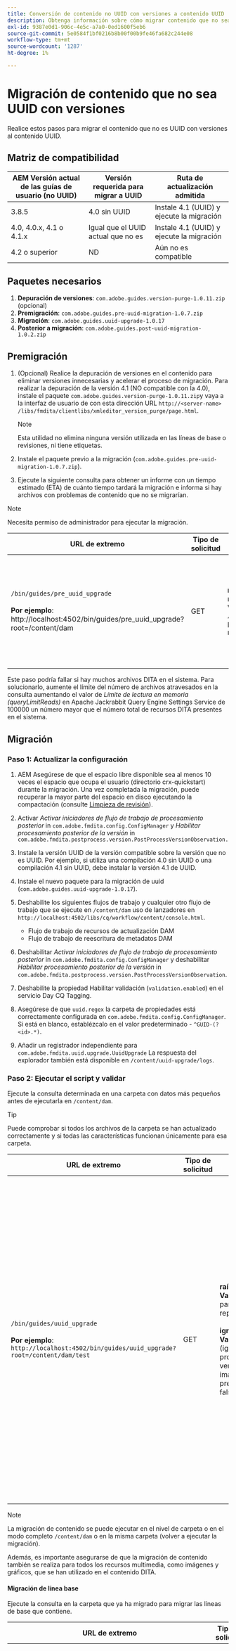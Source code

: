 ```yaml
---
title: Conversión de contenido no UUID con versiones a contenido UUID
description: Obtenga información sobre cómo migrar contenido que no sea UUID con versiones de.
exl-id: 9387e0d1-906c-4e5c-a7a0-0ed1600f5eb6
source-git-commit: 5e0584f1bf0216b8b00f00b9fe46fa682c244e08
workflow-type: tm+mt
source-wordcount: '1287'
ht-degree: 1%

---
```


# Migración de contenido que no sea UUID con versiones

Realice estos pasos para migrar el contenido que no es UUID con versiones al contenido UUID.

## Matriz de compatibilidad

| AEM Versión actual de las guías de usuario (no UUID) | Versión requerida para migrar a UUID | Ruta de actualización admitida |
|---|---|---|
| 3.8.5 | 4.0 sin UUID | Instale 4.1 (UUID) y ejecute la migración |
| 4.0, 4.0.x, 4.1 o 4.1.x | Igual que el UUID actual que no es | Instale 4.1 (UUID) y ejecute la migración |
| 4.2 o superior | ND | Aún no es compatible |

## Paquetes necesarios

1. **Depuración de versiones**: `com.adobe.guides.version-purge-1.0.11.zip` (opcional)
1. **Premigración**: `com.adobe.guides.pre-uuid-migration-1.0.7.zip`
1. **Migración**: `com.adobe.guides.uuid-upgrade-1.0.17`
1. **Posterior a migración**: `com.adobe.guides.post-uuid-migration-1.0.2.zip`


## Premigración

1. (Opcional) Realice la depuración de versiones en el contenido para eliminar versiones innecesarias y acelerar el proceso de migración. Para realizar la depuración de la versión 4.1 (NO compatible con la 4.0), instale el paquete `com.adobe.guides.version-purge-1.0.11.zip`y vaya a la interfaz de usuario de con esta dirección URL `http://<server-name> /libs/fmdita/clientlibs/xmleditor_version_purge/page.html`.

   >[!NOTE]
   >
   >Esta utilidad no elimina ninguna versión utilizada en las líneas de base o revisiones, ni tiene etiquetas.
1. Instale el paquete previo a la migración (`com.adobe.guides.pre-uuid-migration-1.0.7.zip`).

1. Ejecute la siguiente consulta para obtener un informe con un tiempo estimado (ETA) de cuánto tiempo tardará la migración e informa si hay archivos con problemas de contenido que no se migrarían.

>[!NOTE]
>
>Necesita permiso de administrador para ejecutar la migración.


| URL de extremo | Tipo de solicitud | Parámetro de consulta | Resultados esperados |
|---|---|---|---|
| `/bin/guides/pre_uuid_upgrade` <br> <br>**Por ejemplo**: http://localhost:4502/bin/guides/pre_uuid_upgrade?root=/content/dam | GET | **raíz**: carpeta raíz<br> **Valor**: `/content/dam` para todo el repositorio. | Se creará un informe previo a la migración (.csv) con la cantidad de archivos, las versiones totales y los errores. <br><br> **Salida de ejemplo**:<br>Carpeta raíz: /content/dam <br>Total de archivos: 2697 <br>Total de versiones: 10380 <br>Número de archivos con errores: 28 <br>AEM Se encontrará disponible un informe detallado a través de CRX de la en `/content/uuid-pgrade/UuidMigrationReport_1688400131039.csv` |

Este paso podría fallar si hay muchos archivos DITA en el sistema. Para solucionarlo, aumente el límite del número de archivos atravesados en la consulta aumentando el valor de *Límite de lectura en memoria (queryLimitReads)* en Apache Jackrabbit Query Engine Settings Service de 100000 un número mayor que el número total de recursos DITA presentes en el sistema.

## Migración

### Paso 1: Actualizar la configuración

1. AEM Asegúrese de que el espacio libre disponible sea al menos 10 veces el espacio que ocupa el usuario (directorio crx-quickstart) durante la migración. Una vez completada la migración, puede recuperar la mayor parte del espacio en disco ejecutando la compactación (consulte [Limpieza de revisión](https://experienceleague.adobe.com/docs/experience-manager-65/deploying/deploying/revision-cleanup.html?lang=en)).

1. Activar *Activar iniciadores de flujo de trabajo de procesamiento posterior* in `com.adobe.fmdita.config.ConfigManager` y *Habilitar procesamiento posterior de la versión* in `com.adobe.fmdita.postprocess.version.PostProcessVersionObservation.`

1. Instale la versión UUID de la versión compatible sobre la versión que no es UUID. Por ejemplo, si utiliza una compilación 4.0 sin UUID o una compilación 4.1 sin UUID, debe instalar la versión 4.1 de UUID.

1. Instale el nuevo paquete para la migración de uuid (`com.adobe.guides.uuid-upgrade-1.0.17`).

1. Deshabilite los siguientes flujos de trabajo y cualquier otro flujo de trabajo que se ejecute en `/content/dam` uso de lanzadores en `http://localhost:4502/libs/cq/workflow/content/console.html`.

   * Flujo de trabajo de recursos de actualización DAM
   * Flujo de trabajo de reescritura de metadatos DAM

1. Deshabilitar *Activar iniciadores de flujo de trabajo de procesamiento posterior* in `com.adobe.fmdita.config.ConfigManager` y deshabilitar *Habilitar procesamiento posterior de la versión* in `com.adobe.fmdita.postprocess.version.PostProcessVersionObservation`.

1. Deshabilite la propiedad Habilitar validación (`validation.enabled`) en el servicio Day CQ Tagging.

1. Asegúrese de que `uuid.regex` la carpeta de propiedades está correctamente configurada en `com.adobe.fmdita.config.ConfigManager`. Si está en blanco, establézcalo en el valor predeterminado - `^GUID-(?<id>.*)`.
1. Añadir un registrador independiente para `com.adobe.fmdita.uuid.upgrade.UuidUpgrade` La respuesta del explorador también está disponible en `/content/uuid-upgrade/logs`.

### Paso 2: Ejecutar el script y validar

Ejecute la consulta determinada en una carpeta con datos más pequeños antes de ejecutarla en `/content/dam`.

>[!TIP]
>
>Puede comprobar si todos los archivos de la carpeta se han actualizado correctamente y si todas las características funcionan únicamente para esa carpeta.

| URL de extremo | Tipo de solicitud | Parámetro de consulta | Resultados esperados |
|---|---|---|---|
| `/bin/guides/uuid_upgrade`<br><br> **Por ejemplo**: `http://localhost:4502/bin/guides/uuid_upgrade?root=/content/dam/test` | GET | **raíz**: carpeta raíz <br>**Valor**: /content/dam para todo el repositorio.<br><br>**ignoreImageVersions**<br> **Valor**: true/false (ignora el procesamiento de las versiones de la imagen. El valor predeterminado es false) | Informe de migración con Lista de archivos migrados correctamente, no se pudo actualizar, se actualizó con errores y el tiempo total empleado. <br><br> **Salida de ejemplo**: <br> [INFORMACIÓN] Error en la lista de archivos:0 <br>[INFORMACIÓN] No. de archivos actualizados correctamente: 2241 <br>[INFORMACIÓN] No. Número de archivos actualizados con errores: 28 <br>[INFORMACIÓN] No. No se pudo actualizar el número de archivos: 0 <br> [INFORMACIÓN] Tiempo total empleado: 0:37:03,131 |

>[!NOTE]
>
> La migración de contenido se puede ejecutar en el nivel de carpeta o en el modo completo `/content/dam` o en la misma carpeta (volver a ejecutar la migración).

Además, es importante asegurarse de que la migración de contenido también se realiza para todos los recursos multimedia, como imágenes y gráficos, que se han utilizado en el contenido DITA.

#### Migración de línea base

Ejecute la consulta en la carpeta que ya ha migrado para migrar las líneas de base que contiene.

| URL de extremo | Tipo de solicitud | Parámetro de consulta | Resultados esperados |
|---|---|---|---|
| `/bin/guides/baseline_uuid_upgrade`<br><br> **Por ejemplo**: ` http://localhost:4502/bin/guides/baseline_uuid_upgrade?root=/content/dam/test` | GET | **raíz**: carpeta raíz <br> **Valor**: /content/dam para todo el repositorio. <br><br> **ignoreImageVersions**<br> **Valor**: true/false <br>(Omite el procesamiento de las versiones de la imagen. El valor predeterminado es false) <br><br> **doReviews** <br> **Valor**: true/false <br> (Si las revisiones deben actualizarse o no. El valor predeterminado es false). Informe de migración con Lista de archivos migrados correctamente, no se pudo actualizar, se actualizó con errores y el tiempo total empleado. <br> <br> **Salida de ejemplo**:<br>[INFORMACIÓN] Error en la lista de archivos <br> [INFORMACIÓN] No. de archivos actualizados correctamente 2241<br> [INFORMACIÓN] No. de archivos actualizados con errores 28<br>[INFORMACIÓN] No. de archivos no se pudo actualizar 0<br>[INFORMACIÓN] Tiempo total empleado: 0:37:03,131 |


### Paso 3: Restaurar la configuración

Una vez que el servidor se haya migrado correctamente, habilite el posprocesamiento, el etiquetado y los siguientes flujos de trabajo (incluidos todos los demás flujos de trabajo que están desactivados inicialmente durante la migración) para seguir trabajando en el servidor.

* Flujo de trabajo de recursos de actualización DAM
* Flujo de trabajo de metadatos DAM

>[!NOTE]
>
>Si algunos archivos no se procesan o se dañan antes de la migración y se dañan antes de la migración y se dañan incluso después de la migración.

## Validación de migración

1. Instale el paquete de migración posterior a uuid (`com.adobe.guides.post-uuid-migration-1.0.2.zip`).

1. Ejecute la siguiente consulta para comprobar que no se han producido errores durante la migración que hayan provocado la rotura de ningún vínculo. Esta secuencia de comandos identificará si había algún vínculo que no se hubiera roto antes, pero que se haya roto ahora por algún motivo.

   | URL de extremo | Tipo de solicitud | Parámetro de consulta | Resultados esperados |
   |---|---|---|---|
   | `/bin/guides/get_broken_links` <br> <br> **Por ejemplo**:<br>`http://localhost:4502/bin/guides/get_broken_links` | GET | ND | Informe de migración con el número total de archivos que tienen UUID rotos y sus respectivas rutas de archivo. <br> <br> **Salida de ejemplo**:<br>[DEPURAR] Comprobando si todas estas GUID se utilizan en el contenido.<br>[DEPURAR] Número total de archivos que pueden tener UUID rotos: 0 <br>[DEPURAR] Rutas que potencialmente tienen UUID rotos:0 |

1. Una vez completada la migración, la mayor parte del espacio en disco se puede recuperar ejecutando compactación (consulte `https://experienceleague.adobe.com/docs/experience-manager-65/deploying/deploying/revision-cleanup.html?lang=en`).

## Migración de contenido delta

1. Para migrar el contenido delta del servidor activo (que no sea UUID) al servidor uuid actual, instale el script de premigración en el servidor que no sea UUID.

1. Ejecute la siguiente consulta en todo el conjunto de datos (o subcarpeta) para identificar y exportar todos los archivos modificados después de la marca de tiempo determinada: La marca de tiempo utiliza el formato ISO8601 para las fechas y horas ( AAAA-MM-DDTHH:mm:ss.SSSZ) y también permite representaciones parciales, como AAAA-MM-DD.

   | URL de extremo | Tipo de solicitud | Parámetro de consulta | Resultados esperados |
   |---|---|---|---|
   | `/bin/guides/data_export`<br><br>**Por ejemplo**: <br> `http://localhost:4502/bin/guides/data_export?timestamp=2023-07-11&root=/content/dam` | GET | **timestamp** <br> **Valor**: AAAA-MM-DD<br><br> **raíz**: carpeta raíz <br> **Valor**: `/content/dam` para todo el repositorio. | Se crea un archivo zip con contenido delta en /var/xml/exports. <br> <br>**Muestra**: dataexport_1689761491218.zip (se creará el archivo) |

1. Descargue el archivo zip exportado por el script. La última línea de la respuesta debe proporcionar la ruta del archivo zip generado (almacenado en /var/xml/exports en el sistema).

1. Cargue el archivo zip al servidor uuid en la ruta deseada en la interfaz de usuario de Assets.

1. Asegúrese de que el paquete posterior a la migración esté instalado en el servidor uuid.

1. Ejecute la siguiente consulta para importar el contenido delta del archivo zip cargado en el sistema. La consulta debe incluir la ruta del archivo zip cargado para identificar y procesar correctamente los datos.

   | URL de extremo | Tipo de solicitud | Parámetro de consulta | Resultados esperados |
   |---|---|---|---|
   | `/bin/guides/data_import`<br> **Por ejemplo**:`http://localhost:4502/bin/guides/data_import?path=/content/dam/dataexport_1689344927551.zip&createVersion=true` | POST | **ruta**<br> **Valor**: `/content/dam/filename.zip`(Ubicación del archivo cargado) **createVersion** <br> **Valor**: true/false<br>(El valor predeterminado de createVersion es false). | El archivo se cargará en la ruta de contenido deseada.<br><br>**Muestra**: `dataexport_1689761491218.zip`<br><br> (El mismo archivo que se exportó en el paso anterior se carga en la ruta deseada en `/content/dam`). |

1. El script creará un nuevo archivo si no existe o anulará el archivo existente si se modificó.

>[!NOTE]
>
> El historial de versiones y cualquier otro cambio realizado en el servidor (como flujos de trabajo y revisiones ) deben actualizarse manualmente.
